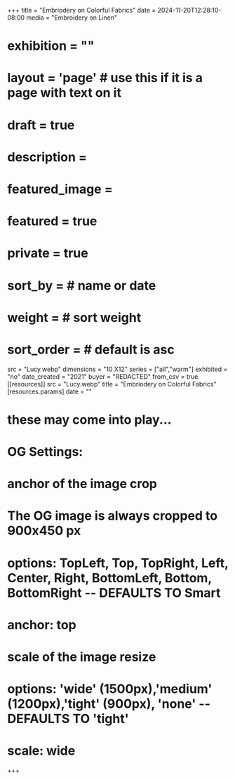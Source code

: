 +++
title = "Embriodery on Colorful Fabrics"
date = 2024-11-20T12:28:10-08:00
media = "Embroidery on Linen"
# exhibition = ""
# layout = 'page' # use this if it is a page with text on it
# draft = true
# description = 
# featured_image = 
# featured = true
# private = true
# sort_by = # name or date
# weight = # sort weight
# sort_order = # default is asc
src = "Lucy.webp"
dimensions = "10  X12"
  series = ["all","warm"]
  exhibited = "no"
date_created = "2021"
buyer = "REDACTED"
from_csv = true
[[resources]]
  src = "Lucy.webp"
  title = "Embriodery on Colorful Fabrics"
  [resources.params]
  date = ""

# these may come into play...
# OG Settings:
# anchor of the image crop 
#   The OG image is always cropped to 900x450 px
#   options: TopLeft, Top, TopRight, Left, Center, Right, BottomLeft, Bottom, BottomRight -- DEFAULTS TO Smart
# anchor: top
# scale of the image resize 
#   options: 'wide' (1500px),'medium' (1200px),'tight' (900px), 'none' -- DEFAULTS TO 'tight'
# scale: wide 
+++
